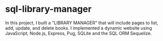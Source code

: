 # sql-library-manager

In this project, I built a "LIBRARY MANAGER" that will include pages to list, add, update, and delete books.
I implemented a dynamic website using JavaScript, Node.js, Express, Pug, SQLite and the SQL ORM Sequelize.
